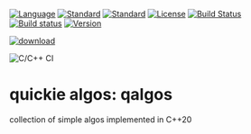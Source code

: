 [![Language](https://img.shields.io/badge/language-C++-blue.svg)](https://isocpp.org/)  [![Standard](https://img.shields.io/badge/c%2B%2B-17-blue.svg)](https://en.wikipedia.org/wiki/C%2B%2B#Standardization) [![Standard](https://img.shields.io/badge/c%2B%2B-14-orange.svg)](https://en.wikipedia.org/wiki/C%2B%2B#Standardization)  [![License](https://img.shields.io/badge/license-BSL-blue.svg)](https://opensource.org/licenses/BSL-1.0) [![Build Status](https://travis-ci.org/gotchas/quickie_algos.svg?branch=master)](https://travis-ci.org/gotchas/quickie_algos) [![Build status](https://ci.appveyor.com/api/projects/status/3777o06o2ni5lww2/branch/master?svg=true)](https://ci.appveyor.com/project/gotchas/quickie_algos/branch/master) [![Version](https://badge.fury.io/gh/gotchas%2Fquickie_algos.svg)](https://github.com/gotchas/quickie_algos/releases)

[![download](https://img.shields.io/badge/latest%20version%20%20-download-blue.svg)](https://raw.githubusercontent.com/gotchas/quickie_algos/master/rld/qalgos/insertion_sort.h)

![C/C++ CI](https://github.com/gotchas/quickie_algos/workflows/C/C++%20CI/badge.svg)

# quickie algos: qalgos

collection of simple algos implemented in C++20


